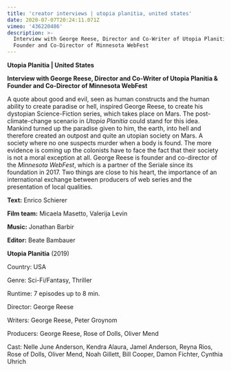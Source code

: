 ```yaml
---
title: 'creator interviews | utopia planitia, united states'
date: 2020-07-07T20:24:11.071Z
vimeo: '436220486'
description: >-
  Interview with George Reese, Director and Co-Writer of Utopia Planitia &
  Founder and Co-Director of Minnesota WebFest
---
```

**Utopia Planitia | United States**

**Interview with George Reese, Director and Co-Writer of Utopia Planitia & Founder and Co-Director of Minnesota WebFest**

A quote about good and evil, seen as human constructs and the human ability to create paradise or hell, inspired George Reese, to create his dystopian Science-Fiction series, which takes place on Mars. The post-climate-change scenario in _Utopia Planitia_ could stand for this idea. Mankind turned up the paradise given to him, the earth, into hell and therefore created an outpost and quite an utopian society on Mars. A society where no one suspects murder when a body is found. The more evidence is coming up the colonists have to face the fact that their society is not a moral exception at all. George Reese is founder and co-director of the _Minnesota WebFest_, which is a partner of the Seriale since its foundation in 2017. Two things are close to his heart, the importance of an international exchange between producers of web series and the presentation of local qualities.

**Text:** Enrico Schierer

**Film team:** Micaela Masetto, Valerija Levin

**Music:** Jonathan Barbir

**Editor:** Beate Bambauer



**Utopia Planitia** (2019)

Country: USA

Genre: Sci-Fi/Fantasy, Thriller

Runtime: 7 episodes up to 8 min.

Director: George Reese

Writers: George Reese, Peter Groynom

Producers: George Reese, Rose of Dolls, Oliver Mend

Cast: Nelle June Anderson, Kendra Alaura, Jamel Anderson, Reyna Rios, Rose of Dolls, Oliver Mend, Noah Gillett, Bill Cooper, Damon Fichter, Cynthia Uhrich
